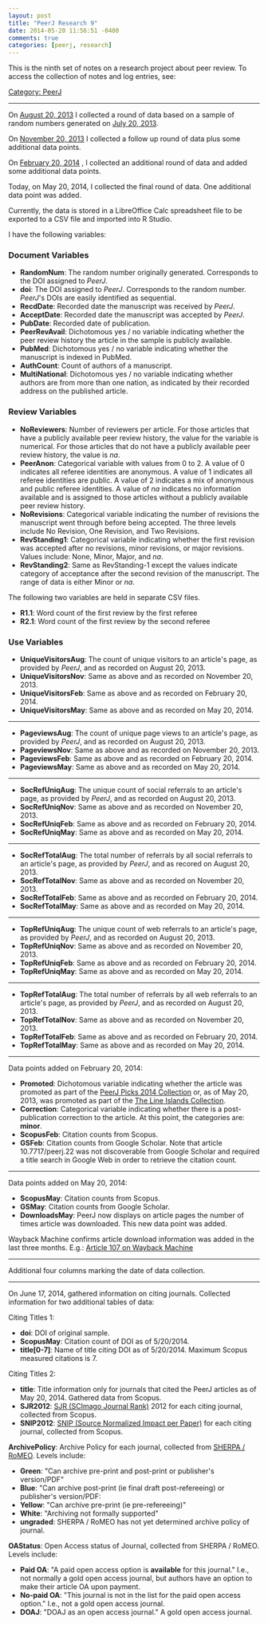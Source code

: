 ```yaml
---
layout: post
title: "PeerJ Research 9"
date: 2014-05-20 11:56:51 -0400
comments: true
categories: [peerj, research]
---
```


This is the ninth set of notes on a research project about peer
review. To access the collection of notes and log entries, see:

[Category: PeerJ](/blog/categories/peerj)

---

On [August 20, 2013](/blog/2013/08/20/peerj-research-2/) I
collected a round of data based on a sample of random numbers
generated on [July 20, 2013](/blog/2013/07/20/peerj-research/).

On [November 20, 2013](/blog/2013/11/20/peerj-research-7/) I
collected a follow up round of data plus some additional data
points.

On [February 20, 2014](/blog/2013/11/20/peerj-research-8/) , I
collected an additional round of data and added some additional
data points.

Today, on May 20, 2014, I collected the final round of data. One
additional data point was added.

Currently, the data is stored in a LibreOffice Calc spreadsheet
file to be exported to a CSV file and imported into R Studio.

I have the following variables:

### Document Variables

* **RandomNum**: The random number originally generated.
  Corresponds to the DOI assigned to *PeerJ*.
* **doi**: The DOI assigned to *PeerJ*. Corresponds to the random
  number. *PeerJ*'s DOIs are easily identified as sequential.
* **RecdDate**: Recorded date the manuscript was received by
  *PeerJ*.
* **AcceptDate**: Recorded date the manuscript was accepted by
  *PeerJ*.
* **PubDate**: Recorded date of publication.
* **PeerRevAvail**: Dichotomous yes / no variable indicating
  whether the peer review history the article in the sample is
  publicly available.
* **PubMed**: Dichotomous yes / no variable indicating whether the
  manuscript is indexed in PubMed.
* **AuthCount**: Count of authors of a manuscript.
* **MultiNational**: Dichotomous yes / no variable indicating
  whether authors are from more than one nation, as indicated by
  their recorded address on the published article.

### Review Variables

* **NoReviewers**: Number of reviewers per article. For those
  articles that have a publicly available peer review history, the
  value for the variable is numerical. For those articles that do
  not have a publicly available peer review history, the value is
  *na*.
* **PeerAnon**: Categorical variable with values from 0 to 2. A
  value of 0 indicates all referee identities are anonymous. A
  value of 1 indicates all referee identities are public. A value
  of 2 indicates a mix of anonymous and public referee identities.
  A value of *na* indicates no information available and is
  assigned to those articles without a publicly available peer
  review history.
* **NoRevisions**: Categorical variable indicating the number of
  revisions the manuscript went through before being accepted. The
  three levels include No Revision, One Revision, and Two
  Revisions.
* **RevStanding1**: Categorical variable indicating whether the
  first revision was accepted after no revisions, minor revisions,
  or major revisions. Values include: None, Minor, Major, and
  *na*.
* **RevStanding2**: Same as RevStanding-1 except the values
  indicate category of acceptance after the second revision of the
  manuscript. The range of data is either Minor or *na*.

The following two variables are held in separate CSV files.

* **R1.1**: Word count of the first review by the first referee
* **R2.1**: Word count of the first review by the second referee

### Use Variables

* **UniqueVisitorsAug**: The count of unique visitors to an
  article's page, as provided by *PeerJ*, and as recorded on
  August 20, 2013.
* **UniqueVisitorsNov**: Same as above and as recorded on November
  20, 2013.
* **UniqueVisitorsFeb**: Same as above and as recorded on February
  20, 2014.
* **UniqueVisitorsMay**: Same as above and as recorded on May 20,
  2014.

---

* **PageviewsAug**: The count of unique page views to an article's
  page, as provided by *PeerJ*, and as recorded on August 20,
  2013.
* **PageviewsNov**: Same as above and as recorded on November 20,
  2013.
* **PageviewsFeb**: Same as above and as recorded on February 20,
  2014.
* **PageviewsMay**: Same as above and as recorded on May 20, 2014.

---

* **SocRefUniqAug**: The unique count of social referrals to an
  article's page, as provided by *PeerJ*, and as recorded on
  August 20, 2013.
* **SocRefUniqNov**: Same as above and as recorded on November 20,
  2013.
* **SocRefUniqFeb**: Same as above and as recorded on February 20,
  2014.
* **SocRefUniqMay**: Same as above and as recorded on May 20,
  2014.

---

* **SocRefTotalAug**: The total number of referrals by all social
  referrals to an article's page, as provided by *PeerJ*, and as
  recored on August 20, 2013.
* **SocRefTotalNov**: Same as above and as recorded on November
  20, 2013.
* **SocRefTotalFeb**: Same as above and as recorded on February
  20, 2014.
* **SocRefTotalMay**: Same as above and as recorded on May 20,
  2014.

---


* **TopRefUniqAug**: The unique count of web referrals to an
  article's page, as provided by *PeerJ*, and as recorded on
  August 20, 2013.
* **TopRefUniqNov**: Same as above and as recorded on November 20,
  2013.
* **TopRefUniqFeb**: Same as above and as recorded on February 20,
  2014.
* **TopRefUniqMay**: Same as above and as recorded on May 20,
  2014.

---

* **TopRefTotalAug**: The total number of referrals by all web
  referrals to an article's page, as provided by *PeerJ*, and as
  recorded on August 20, 2013.
* **TopRefTotalNov**: Same as above and as recorded on November
  20, 2013.
* **TopRefTotalFeb**: Same as above and as recorded on February
  20, 2014.
* **TopRefTotalMay**: Same as above and as recorded on May 20,
  2014.

---

Data points added on February 20, 2014:

* **Promoted**: Dichotomous variable indicating whether the
  article was promoted as part of the [PeerJ Picks 2014
  Collection][1] or, as of May 20, 2013, was promoted as part of
  the [The Line Islands Collection][2].
* **Correction**: Categorical variable indicating whether there is
  a post-publication correction to the article. At this point, the
  categories are: **minor**.
* **ScopusFeb**: Citation counts from Scopus.
* **GSFeb**: Citation counts from Google Scholar. Note that
  article 10.7717/peerj.22 was not discoverable from Google
  Scholar and required a title search in Google Web in order to
  retrieve the citation count.

---

Data points added on May 20, 2014:

* **ScopusMay**: Citation counts from Scopus.
* **GSMay**: Citation counts from Google Scholar.
* **DownloadsMay**: PeerJ now displays on article pages the
  number of times article was downloaded. This new data point was
  added.

Wayback Machine confirms article download information was added in
the last three months. E.g.: [Article 107 on Wayback Machine][3]

---

Additional four columns marking the date of data collection.

---

On June 17, 2014, gathered information on citing journals.
Collected information for two additional tables of data:

Citing Titles 1:

* **doi**: DOI of original sample.
* **ScopusMay**: Citation count of DOI as of 5/20/2014.
* **title[0-7]**: Name of title citing DOI as of 5/20/2014.
  Maximum Scopus measured citations is 7.

Citing Titles 2:

* **title**: Title information only for journals that cited the
  PeerJ articles as of May 20, 2014. Gathered data from Scopus.
* **SJR2012**: [SJR (SCImago Journal Rank)][5] 2012 for each
  citing journal, collected from Scopus.
* **SNIP2012**: [SNIP (Source Normalized Impact per Paper)][6] for
  each citing journal, collected from Scopus.

**ArchivePolicy**: Archive Policy for each journal, collected from
[SHERPA / RoMEO][4]. Levels include:

* **Green**: "Can archive pre-print and post-print or publisher's
  version/PDF"
* **Blue**: "Can archive post-print (ie final draft
  post-refereeing) or publisher's version/PDF:
* **Yellow**: "Can archive pre-print (ie pre-refereeing)"
* **White**: "Archiving not formally supported"
* **ungraded**: SHERPA / RoMEO has not yet determined archive
  policy of journal.

**OAStatus**: Open Access status of Journal, collected from SHERPA
/ RoMEO. Levels include:

* **Paid OA**: "A paid open access option is **available** for
  this journal." I.e., not normally a gold open access journal,
  but authors have an option to make their article OA upon
  payment.
* **No-paid OA**: "This journal is not in the list for the paid
  open access option." I.e., not a gold open access journal.
* **DOAJ**: "DOAJ as an open access journal."  A gold open access
  journal.

[1]: https://peerj.com/collections/5-peerjpicks/ "PeerJ Picks 2014"
[2]: https://peerj.com/collections/1-line-islands/ "The Line Islands Collection"
[3]: http://web.archive.org/web/20131026113907/https://peerj.com/articles/107/ "PeerJ Wayback Machine"
[4]: http://www.sherpa.ac.uk/romeo/ "SHERPA / RoMEO"
[5]: http://www.journalmetrics.com/sjr.php "SJR"
[6]: http://www.journalmetrics.com/snip.php "SNIP"
